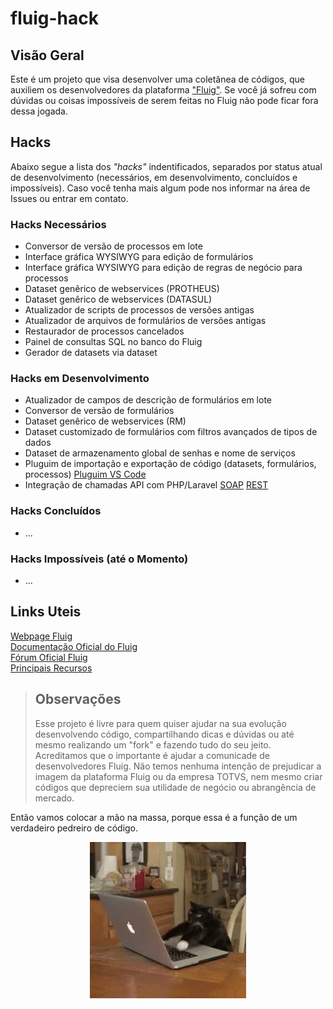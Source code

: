 # fluig-hack

## Visão Geral
Este é um projeto que visa desenvolver uma coletânea de códigos, que auxiliem os desenvolvedores da plataforma ["Fluig"](https://www.totvs.com/fluig/). Se você já sofreu com dúvidas ou coisas impossíveis de serem feitas no Fluig não pode ficar fora dessa jogada.

## Hacks
Abaixo segue a lista dos *"hacks"* indentificados, separados por status atual de desenvolvimento (necessários, em desenvolvimento, concluídos e impossíveis). Caso você tenha mais algum pode nos informar na área de Issues ou entrar em contato.

### Hacks Necessários
*   Conversor de versão de processos em lote
*   Interface gráfica WYSIWYG para edição de formulários
*   Interface gráfica WYSIWYG para edição de regras de negócio para processos
*   Dataset genêrico de webservices (PROTHEUS)
*   Dataset genêrico de webservices (DATASUL)
*   Atualizador de scripts de processos de versões antigas
*   Atualizador de arquivos de formulários de versões antigas
*   Restaurador de processos cancelados
*   Painel de consultas SQL no banco do Fluig
*   Gerador de datasets via dataset

### Hacks em Desenvolvimento
+   Atualizador de campos de descrição de formulários em lote
+   Conversor de versão de formulários
+   Dataset genêrico de webservices (RM)
+   Dataset customizado de formulários com filtros avançados de tipos de dados
+   Dataset de armazenamento global de senhas e nome de serviços
+   Pluguim de importação e exportação de código (datasets, formulários, processos) [Pluguim VS Code](https://github.com/andretimm/vscode-fluig)  
+   Integração de chamadas API com PHP/Laravel [SOAP](https://github.com/doug1n/laravel-fluig)  [REST](https://github.com/plazari15/laravel-fluig)

### Hacks Concluídos
-   ...

### Hacks Impossíveis (até o Momento)
-   ...
   
   
## Links Uteis
[Webpage Fluig](https://www.totvs.com/fluig)  
[Documentação Oficial do Fluig](http://dev.fluig.com)  
[Fórum Oficial Fluig](http://forum.fluig.com)  
[Principais Recursos](https://github.com/elton182/fluig-cookbook)  
   
>  ## Observações
>  Esse projeto é livre para quem quiser ajudar na sua evolução desenvolvendo código, compartilhando dicas e dúvidas ou até mesmo realizando um "fork" e fazendo tudo do seu jeito. Acreditamos que o importante é ajudar a comunicade de desenvolvedores Fluig.
>  Não temos nenhuma intenção de prejudicar a imagem da plataforma Fluig ou da empresa TOTVS, nem mesmo criar códigos que depreciem sua utilidade de negócio ou abrangência de mercado.
   
   
Então vamos colocar a mão na massa, porque essa é a função de um verdadeiro pedreiro de código.
<p align="center">
<img src="https://github.com/lorduakiti/fluig-hack/blob/master/files/images/devcat.gif?raw=true">
</p>


